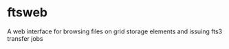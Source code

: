 ftsweb
======

A web interface for browsing files on grid storage elements and issuing fts3 transfer jobs
